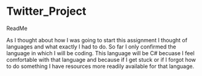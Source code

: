# Twitter_Project
ReadMe

  As I thought about how I was going to start this assignment I thought of languages and what exactly I had to do. So far I only
  confirmed the language in which I will be coding. This language will be C# becuase I feel comfortable with that language and
  because if I get stuck or if I forgot how to do something I have resources more readily available for that language.
  


